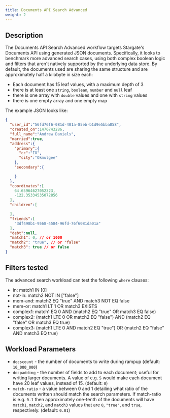 ```yaml
---
title: Documents API Search Advanced
weight: 2
---
```


## Description

The Documents API Search Advanced workflow targets Stargate's Documents API using generated JSON documents. Specifically, it looks to benchmark more advanced search cases, using both complex boolean logic and filters that aren't natively supported by the underlying data store.
By default, the documents used are sharing the same structure and are approximately half a kilobyte in size each:

* Each document has 15 leaf values, with a maximum depth of 3
* there is at least one `string`, `boolean`, `number` and `null` leaf
* there is one array with `double` values and one with `string` values
* there is one empty array and one empty map

The example JSON looks like:

```json
{
  "user_id":"56fd76f6-081d-401a-85eb-b1d9e5bba058",
  "created_on":1476743286,
  "full_name":"Andrew Daniels",
  "married":true,
  "address":{
    "primary":{
      "cc":"IO",
      "city":"Okmulgee"
    },
    "secondary":{

    }
  },
  "coordinates":[
    64.65964627052323,
    -122.35334535072856
  ],
  "children":[

  ],
  "friends":[
    "3df498b1-9568-4584-96fd-76f6081da01a"
  ],
  "debt":null,
  "match1": 0, // or 1000
  "match2": "true", // or "false"
  "match3": true // or false
}
```

## Filters tested

The advanced search workload can test the following `where` clauses:
- in: match1 IN [0]
- not-in: match2 NOT IN ["false"]
- mem-and: match2 EQ "true" AND match3 NOT EQ false
- mem-or: match1 LT 1 OR match3 EXISTS
- complex1: match1 EQ 0 AND (match2 EQ "true" OR match3 EQ false)
- complex2: (match1 LTE 0 OR match2 EQ "false") AND (match2 EQ "false" OR match3 EQ true)
- complex3: (match1 LTE 0 AND match2 EQ "true") OR (match2 EQ "false" AND match3 EQ true)

## Workload Parameters

- `docscount` - the number of documents to write during rampup (default: `10_000_000`)
- `docpadding` - the number of fields to add to each document; useful for writing larger documents. A value of e.g. `5` would make each document have 20 leaf values, instead of 15. (default: `0`)
- `match-ratio` - a value between 0 and 1 detailing what ratio of the documents written should match the search parameters. If match-ratio is e.g. `0.1` then approximately one-tenth of the documents will have `match1`, `match2`, and `match3` values that are `0`, `"true"`, and `true`, respectively. (default: `0.01`)


